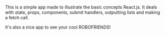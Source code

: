 This is a simple app made to illustrate the basic concepts React.js. It deals with state, props, components, submit handlers, outputting lists and making a fetch call.

It's also a nice app to see your cool ROBOFRIENDS!
